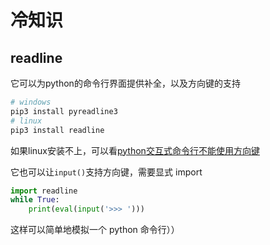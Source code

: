# 冷知识


## readline

它可以为python的命令行界面提供补全，以及方向键的支持

```sh
# windows
pip3 install pyreadline3
# linux
pip3 install readline
```

如果linux安装不上，可以看[python交互式命令行不能使用方向键](/blogs/2023-01-24-python命令行不能使用方向键.md)

它也可以让`input()`支持方向键，需要显式 import

```py
import readline
while True:
    print(eval(input('>>> ')))
```

这样可以简单地模拟一个 python 命令行））

